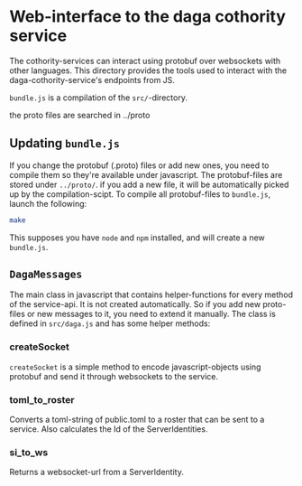 # Web-interface to the daga cothority service

The cothority-services can interact using protobuf over websockets with other
languages. This directory provides the tools used to interact with the daga-cothority-service's endpoints from JS.

`bundle.js` is a compilation of the `src/`-directory.

the proto files are searched in ../proto

## Updating `bundle.js`

If you change the protobuf (.proto) files or add new ones, you need to compile them
so they're available under javascript.
The protobuf-files are stored under `../proto/`. if you add a new file,
it will be automatically picked up by the compilation-scipt.
To compile all protobuf-files to `bundle.js`, launch the following:

```bash
make
```

This supposes you have `node` and `npm` installed, and will create a new
`bundle.js`.

## `DagaMessages`

The main class in javascript that contains helper-functions for every
method of the service-api. It is not created automatically. So if you
add new proto-files or new messages to it, you need to extend it manually.
The class is defined in `src/daga.js` and has some helper methods:

### createSocket

`createSocket` is a simple method to encode javascript-objects using
protobuf and send it through websockets to the service.

### toml_to_roster

Converts a toml-string of public.toml to a roster that can be sent
to a service. Also calculates the Id of the ServerIdentities.

### si_to_ws

Returns a websocket-url from a ServerIdentity.

